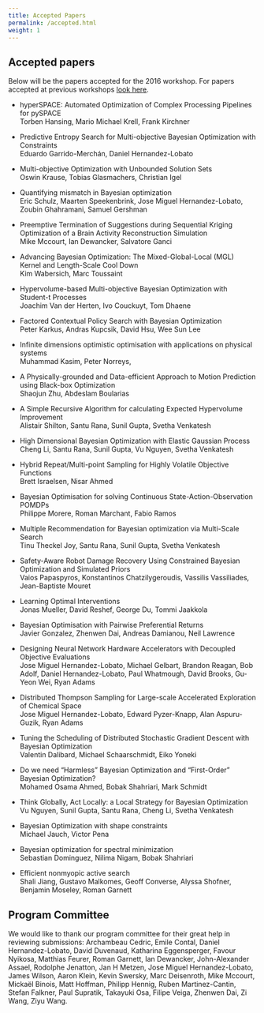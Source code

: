 ```yaml
---
title: Accepted Papers
permalink: /accepted.html
weight: 1
---
```


Accepted papers
------------------

Below will be the papers accepted for the 2016 workshop. For papers accepted at
previous workshops [look here](/past/).

- hyperSPACE: Automated Optimization of Complex Processing Pipelines for pySPACE<br>
  Torben Hansing, Mario Michael Krell, Frank Kirchner
<!---  [(pdf)](/papers/2016/)			-->		
- Predictive Entropy Search for Multi-objective Bayesian Optimization with Constraints<br>
  Eduardo Garrido-Merchán, Daniel Hernandez-Lobato
<!---  [(pdf)](/papers/2016/Garrido.pdf)	-->				
- Multi-objective Optimization with Unbounded Solution Sets<br>
  Oswin Krause, Tobias Glasmachers, Christian Igel
<!---  [(pdf)](/papers/2016/)			-->		
- Quantifying mismatch in Bayesian optimization<br>
  Eric Schulz, Maarten Speekenbrink, Jose Miguel Hernandez-Lobato, Zoubin  Ghahramani, Samuel Gershman
<!---  [(pdf)](/papers/2016/Schulz.pdf)		-->			
- Preemptive Termination of Suggestions during Sequential Kriging Optimization of a Brain Activity  Reconstruction Simulation<br>
  Mike Mccourt, Ian Dewancker, Salvatore Ganci
<!---  [(pdf)](/papers/2016/)				-->
- Advancing Bayesian Optimization: The Mixed-Global-Local (MGL) Kernel and Length-Scale Cool Down<br>
  Kim Wabersich, Marc Toussaint
<!---  [(pdf)](/papers/2016/Wabersich.pdf)-->					
- Hypervolume-based Multi-objective Bayesian Optimization with Student-t Processes<br>
  Joachim Van der Herten, Ivo Couckuyt, Tom Dhaene
<!---  [(pdf)](/papers/2016/Herten.pdf)	-->				
- Factored Contextual Policy Search with Bayesian Optimization<br>
  Peter Karkus, Andras Kupcsik, David Hsu, Wee Sun Lee
<!---  [(pdf)](/papers/2016/Karkus.pdf)		-->			
- Infinite dimensions optimistic optimisation with applications on physical systems<br>
  Muhammad Kasim, Peter Norreys,
<!---  [(pdf)](/papers/2016/)		-->			
- A Physically-grounded and Data-efficient Approach to Motion Prediction using Black-box Optimization<br>
  Shaojun Zhu, Abdeslam Boularias
<!---  [(pdf)](/papers/2016/)	-->				
- A Simple Recursive Algorithm for calculating Expected Hypervolume Improvement<br>
  Alistair Shilton, Santu Rana, Sunil Gupta, Svetha Venkatesh
<!---  [(pdf)](/papers/2016/Shilton.pdf)	-->				
- High Dimensional Bayesian Optimization with Elastic Gaussian Process<br>
  Cheng Li, Santu Rana, Sunil Gupta, Vu Nguyen, Svetha Venkatesh
<!---  [(pdf)](/papers/2016/Li.pdf)		-->			
- Hybrid Repeat/Multi-point Sampling for Highly Volatile Objective Functions<br>
  Brett Israelsen, Nisar Ahmed
<!---  [(pdf)](/papers/2016/)	-->				
- Bayesian Optimisation for solving Continuous State-Action-Observation POMDPs<br>
	Philippe Morere, Roman Marchant, Fabio Ramos
<!---  [(pdf)](/papers/2016/Morere.pdf)	-->				
- Multiple Recommendation for Bayesian optimization via Multi-Scale Search<br>
  Tinu Theckel Joy, Santu Rana, Sunil Gupta, Svetha Venkatesh
<!---  [(pdf)](/papers/2016/Theckel.pdf)	-->				
- Safety-Aware Robot Damage Recovery Using Constrained Bayesian Optimization and Simulated Priors<br>
  Vaios Papaspyros, Konstantinos  Chatzilygeroudis, Vassilis Vassiliades, Jean-Baptiste Mouret
<!---  [(pdf)](/papers/2016/Papaspyros.pdf)	-->				
- Learning Optimal Interventions<br>
  Jonas Mueller, David  Reshef, George Du, Tommi Jaakkola
<!---  [(pdf)](/papers/2016/	MuellerEtal_BayesOpt16.pdf)		-->			
- Bayesian Optimisation with Pairwise Preferential Returns<br>
  Javier Gonzalez, Zhenwen Dai, Andreas Damianou, Neil Lawrence
<!---  [(pdf)](/papers/2016/)	-->				
- Designing Neural Network Hardware Accelerators with Decoupled Objective Evaluations<br>
  Jose Miguel Hernandez-Lobato, Michael Gelbart, Brandon Reagan, Bob Adolf, Daniel Hernandez-Lobato, Paul Whatmough, David Brooks, Gu-Yeon Wei, Ryan Adams
<!---  [(pdf)](/papers/2016/Lobato.pdf)	-->				
- Distributed Thompson Sampling for Large-scale Accelerated Exploration of Chemical Space<br>
  Jose Miguel Hernandez-Lobato, Edward Pyzer-Knapp, Alan Aspuru-Guzik, Ryan Adams
<!---  [(pdf)](/papers/2016/LobatoEdward.pdf)	-->				
- Tuning the Scheduling of Distributed Stochastic Gradient Descent with Bayesian Optimization<br>
  Valentin Dalibard, Michael Schaarschmidt, Eiko Yoneki
<!---  [(pdf)](/papers/2016/Dalibard.pdf)	-->				
- Do we need “Harmless” Bayesian Optimization and “First-Order” Bayesian Optimization?<br>
  Mohamed Osama Ahmed, Bobak Shahriari, Mark Schmidt
<!---  [(pdf)](/papers/2016/)	-->				
- Think Globally, Act Locally: a Local Strategy for Bayesian Optimization<br>
  Vu Nguyen, Sunil Gupta, Santu Rana, Cheng Li, Svetha Venkatesh
<!---  [(pdf)](/papers/2016/Nguyen.pdf)	-->				
- Bayesian Optimization with shape constraints<br>
  Michael Jauch, Victor Pena
<!---  [(pdf)](/papers/2016/Jauch.pdf)	-->				
- Bayesian optimization for spectral minimization<br>
  Sebastian Dominguez, Nilima Nigam, Bobak Shahriari
<!---  [(pdf)](/papers/2016/)					-->
- Efficient nonmyopic active search<br>
  Shali  Jiang, Gustavo Malkomes, Geoff Converse, Alyssa Shofner, Benjamin Moseley, Roman Garnett
<!---  [(pdf)](/papers/2016/Jiang.pdf-->								




Program Committee
------------------

We would like to thank our program committee for their great help in reviewing submissions: Archambeau Cedric, Emile Contal, Daniel Hernandez-Lobato, David Duvenaud, Katharina Eggensperger, Favour Nyikosa, Matthias Feurer, Roman Garnett, Ian Dewancker, John-Alexander Assael, Rodolphe Jenatton, Jan H Metzen, Jose Miguel Hernandez-Lobato, James Wilson, Aaron Klein, Kevin Swersky, Marc Deisenroth, Mike Mccourt, Mickaël Binois, Matt Hoffman, Philipp Hennig, Ruben Martinez-Cantin, Stefan Falkner, Paul Supratik, Takayuki Osa, Filipe Veiga, Zhenwen Dai, Zi Wang, Ziyu Wang.
